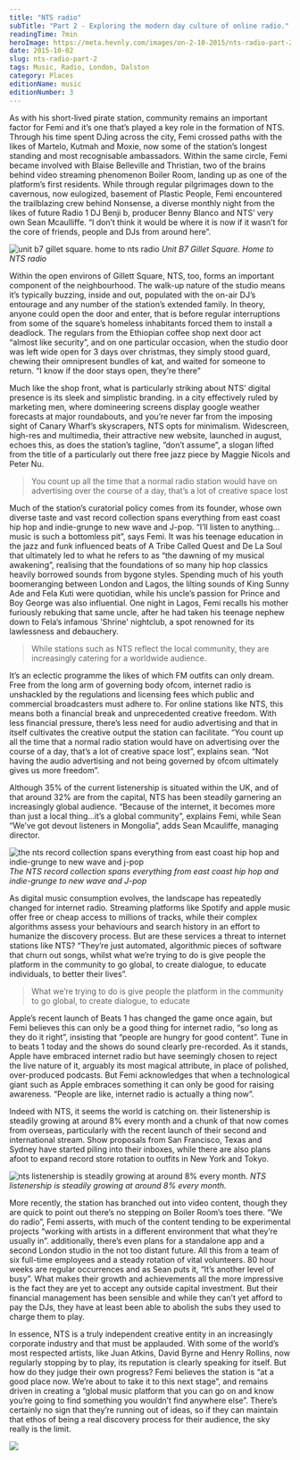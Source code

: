 ```yaml
---
title: "NTS radio"
subTitle: "Part 2 - Exploring the modern day culture of online radio."
readingTime: 7min
heroImage: https://meta.hevnly.com/images/on-2-10-2015/nts-radio-part-2-nts-hero.jpg
date: 2015-10-02
slug: nts-radio-part-2
tags: Music, Radio, London, Dalston
category: Places
editionName: music
editionNumber: 3
---
```


As with his short-lived pirate station, community remains an important factor for Femi and it’s one that’s played a key role in the formation of NTS. Through his time spent DJing across the city, Femi crossed paths with the likes of Martelo, Kutmah and Moxie, now some of the station’s longest standing and most recognisable ambassadors. Within the same circle, Femi became involved with Blaise Belleville and Thristian, two of the brains behind video streaming phenomenon Boiler Room, landing up as one of the platform’s first residents. While through regular pilgrimages down to the cavernous, now eulogized, basement of Plastic People, Femi encountered the trailblazing crew behind Nonsense, a diverse monthly night from the likes of future Radio 1 DJ Benji b, producer Benny Blanco and NTS’ very own Sean Mcaulliffe. “I don’t think it would be where it is now if it wasn’t for the core of friends, people and DJs from around here”.

![unit b7 gillet square. home to nts radio](https://meta.hevnly.com/images/on-2-10-2015/nts-radio-part-2-b7-gillet.jpg)
*Unit B7 Gillet Square. Home to NTS radio*

Within the open environs of Gillett Square, NTS, too, forms an important component of the neighbourhood. The walk-up nature of the studio means it’s typically buzzing, inside and out, populated with the on-air DJ’s entourage and any number of the station’s extended family. In theory, anyone could open the door and enter, that is before regular interruptions from some of the square’s homeless inhabitants forced them to install a deadlock. The regulars from the Ethiopian coffee shop next door act “almost like security”, and on one particular occasion, when the studio door was left wide open for 3 days over christmas, they simply stood guard, chewing their omnipresent bundles of kat, and waited for someone to return. “I know if the door stays open, they’re there”

Much like the shop front, what is particularly striking about NTS’ digital presence is its sleek and simplistic branding. in a city effectively ruled by marketing men, where domineering screens display google weather forecasts at major roundabouts, and you’re never far from the imposing sight of Canary Wharf’s skyscrapers, NTS opts for minimalism. Widescreen, high-res and multimedia, their attractive new website, launched in august, echoes this, as does the station’s tagline, ”don’t assume”, a slogan lifted from the title of a particularly out there free jazz piece by Maggie Nicols and Peter Nu.

>You count up all the time that a normal radio station would have on advertising over the course of a day, that’s a lot of creative space lost

Much of the station’s curatorial policy comes from its founder, whose own diverse taste and vast record collection spans everything from east coast hip hop and indie-grunge to new wave and J-pop. “I’ll listen to anything…music is such a bottomless pit”, says Femi. It was his teenage education in the jazz and funk influenced beats of A Tribe Called Quest and De La Soul that ultimately led to what he refers to as “the dawning of my musical awakening”, realising that the foundations of so many hip hop classics heavily borrowed sounds from bygone styles. Spending much of his youth boomeranging between London and Lagos, the lilting sounds of King Sunny Ade and Fela Kuti were quotidian, while his uncle’s passion for Prince and Boy George was also influential. One night in Lagos, Femi recalls his mother furiously rebuking that same uncle, after he had taken his teenage nephew down to Fela’s infamous 'Shrine' nightclub, a spot renowned for its lawlessness and debauchery.

>While stations such as NTS reflect the local community, they are increasingly catering for a worldwide audience.

It’s an eclectic programme the likes of which FM outfits can only dream. Free from the long arm of governing body ofcom, internet radio is unshackled by the regulations and licensing fees which public and commercial broadcasters must adhere to. For online stations like NTS, this means both a financial break and unprecedented creative freedom. With less financial pressure, there’s less need for audio advertising and that in itself cultivates the creative output the station can facilitate. “You count up all the time that a normal radio station would have on advertising over the course of a day, that’s a lot of creative space lost”, explains sean. “Not having the audio advertising and not being governed by ofcom ultimately gives us more freedom”.

Although 35% of the current listenership is situated within the UK, and of that around 32% are from the capital, NTS has been steadily garnering an increasingly global audience. “Because of the internet, it becomes more than just a local thing…it’s a global community”, explains Femi, while Sean “We’ve got devout listeners in Mongolia”, adds Sean Mcauliffe, managing director.

![the nts record collection spans everything from east coast hip hop and indie-grunge to new wave and j-pop](https://meta.hevnly.com/images/on-2-10-2015/nts-radio-part-2-nts-records.jpg)
*The NTS record collection spans everything from east coast hip hop and indie-grunge to new wave and J-pop*

As digital music consumption evolves, the landscape has repeatedly changed for internet radio. Streaming platforms like Spotify and apple music offer free or cheap access to millions of tracks, while their complex algorithms assess your behaviours and search history in an effort to humanize the discovery process. But are these services a threat to internet stations like NTS? “They’re just automated, algorithmic pieces of software that churn out songs, whilst what we’re trying to do is give people the platform in the community to go global, to create dialogue, to educate individuals, to better their lives”.

>What we’re trying to do is give people the platform in the community to go global, to create dialogue, to educate

Apple’s recent launch of Beats 1 has changed the game once again, but Femi believes this can only be a good thing for internet radio, “so long as they do it right”, insisting that “people are hungry for good content”. Tune in to beats 1 today and the shows do sound clearly pre-recorded. As it stands, Apple have embraced internet radio but have seemingly chosen to reject the live nature of it, arguably its most magical attribute, in place of polished, over-produced podcasts. But Femi acknowledges that when a technological giant such as Apple embraces something it can only be good for raising awareness. “People are like, internet radio is actually a thing now”.

Indeed with NTS, it seems the world is catching on. their listenership is steadily growing at around 8% every month and a chunk of that now comes from overseas, particularly with the recent launch of their second and international stream. Show proposals from San Francisco, Texas and Sydney have started piling into their inboxes, while there are also plans afoot to expand record store rotation to outfits in New York and Tokyo.

![nts listenership is steadily growing at around 8% every month.](https://meta.hevnly.com/images/on-2-10-2015/nts-radio-part-2-increase.jpg)
*NTS listenership is steadily growing at around 8% every month.*

More recently, the station has branched out into video content, though they are quick to point out there’s no stepping on Boiler Room’s toes there. “We do radio”, Femi asserts, with much of the content tending to be experimental projects “working with artists in a different environment that what they’re usually in”. additionally, there’s even plans for a standalone app and a second London studio in the not too distant future. All this from a team of six full-time employees and a steady rotation of vital volunteers. 80 hour weeks are regular occurrences and as Sean puts it, “It’s another level of busy”. What makes their growth and achievements all the more impressive is the fact they are yet to accept any outside capital investment. But their financial management has been sensible and while they can’t yet afford to pay the DJs, they have at least been able to abolish the subs they used to charge them to play.

In essence, NTS is a truly independent creative entity in an increasingly corporate industry and that must be applauded. With some of the world’s most respected artists, like Juan Atkins, David Byrne and Henry Rollins, now regularly stopping by to play, its reputation is clearly speaking for itself. But how do they judge their own progress? Femi believes the station is “at a good place now. We’re about to take it to this next stage”, and remains driven in creating a “global music platform that you can go on and know you’re going to find something you wouldn’t find anywhere else”. There’s certainly no sign that they’re running out of ideas, so if they can maintain that ethos of being a real discovery process for their audience, the sky really is the limit.

![](https://meta.hevnly.com/images/on-2-10-2015/nts-radio-part-2-footer.jpg)
